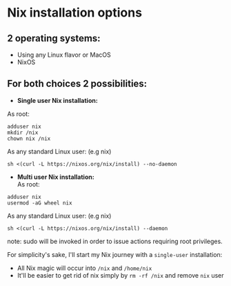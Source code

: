 # Nix installation options
## 2 operating systems:
* Using any Linux flavor or MacOS
* NixOS

## For both choices 2 possibilities:
* **Single user Nix installation:**  
 
As root:
```
adduser nix
mkdir /nix
chown nix /nix
```
As any standard Linux user: (e.g nix)
```
sh <(curl -L https://nixos.org/nix/install) --no-daemon
```
* **Multi user Nix installation:**   
As root:
```
adduser nix
usermod -aG wheel nix
```
As any standard Linux user: (e.g nix)
```
sh <(curl -L https://nixos.org/nix/install) --daemon
```
note: sudo will be invoked in order to issue actions requiring root privileges.  

For simplicity's sake, I'll start my Nix journey with a `single-user` installation: 
* All Nix magic will occur into `/nix` and `/home/nix`
* It'll be easier to get rid of nix simply by `rm -rf /nix` and remove `nix` user

